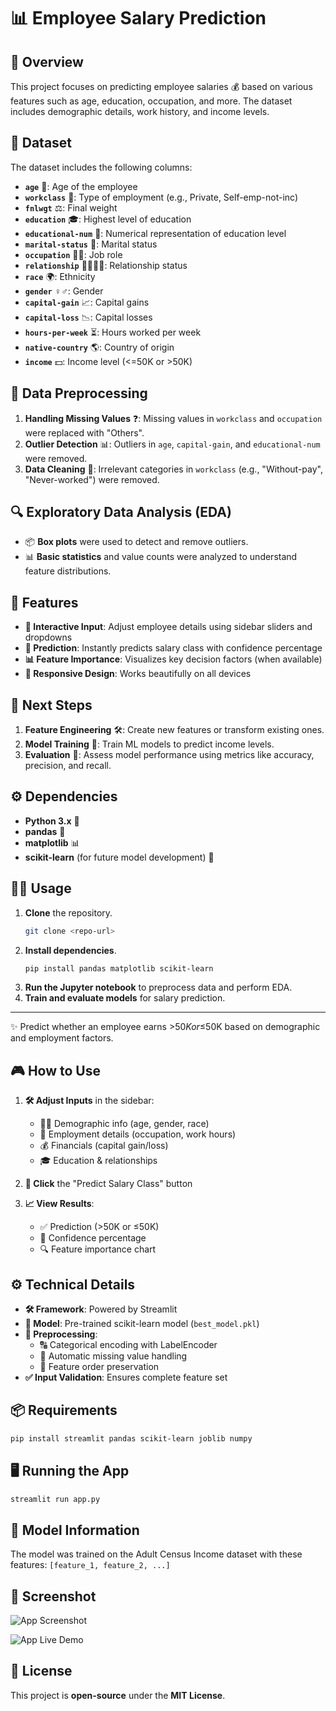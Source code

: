 
# 📊 Employee Salary Prediction

## 🌟 Overview
This project focuses on predicting employee salaries 💰 based on various features such as age, education, occupation, and more. The dataset includes demographic details, work history, and income levels.

## 📂 Dataset
The dataset includes the following columns:
- **`age`** 🎂: Age of the employee
- **`workclass`** 🏢: Type of employment (e.g., Private, Self-emp-not-inc)
- **`fnlwgt`** ⚖️: Final weight
- **`education`** 🎓: Highest level of education
- **`educational-num`** 🔢: Numerical representation of education level
- **`marital-status`** 💍: Marital status
- **`occupation`** 👨‍💼: Job role
- **`relationship`** 👨‍👩‍👧‍👦: Relationship status
- **`race`** 🌍: Ethnicity
- **`gender`** ♀️♂️: Gender
- **`capital-gain`** 📈: Capital gains
- **`capital-loss`** 📉: Capital losses
- **`hours-per-week`** ⏳: Hours worked per week
- **`native-country`** 🌎: Country of origin
- **`income`** 💵: Income level (<=50K or >50K)

## 🧹 Data Preprocessing
1. **Handling Missing Values** ❓: Missing values in `workclass` and `occupation` were replaced with "Others".
2. **Outlier Detection** 📊: Outliers in `age`, `capital-gain`, and `educational-num` were removed.
3. **Data Cleaning** 🧼: Irrelevant categories in `workclass` (e.g., "Without-pay", "Never-worked") were removed.

## 🔍 Exploratory Data Analysis (EDA)
- 📦 **Box plots** were used to detect and remove outliers.
- 📊 **Basic statistics** and value counts were analyzed to understand feature distributions.

## 🚀 Features

- **📝 Interactive Input**: Adjust employee details using sidebar sliders and dropdowns
- **🔮 Prediction**: Instantly predicts salary class with confidence percentage
- **📊 Feature Importance**: Visualizes key decision factors (when available)
- **📱 Responsive Design**: Works beautifully on all devices

## 🚀 Next Steps
1. **Feature Engineering** 🛠️: Create new features or transform existing ones.
2. **Model Training** 🤖: Train ML models to predict income levels.
3. **Evaluation** 📏: Assess model performance using metrics like accuracy, precision, and recall.

## ⚙️ Dependencies
- **Python 3.x** 🐍
- **pandas** 🐼
- **matplotlib** 📊
- **scikit-learn** (for future model development) 🔧

## 🏃‍♂️ Usage
1. **Clone** the repository.  
   ```bash
   git clone <repo-url>
   ```
2. **Install dependencies**.  
   ```bash
   pip install pandas matplotlib scikit-learn
   ```
3. **Run the Jupyter notebook** to preprocess data and perform EDA.  
4. **Train and evaluate models** for salary prediction.  

---

✨ Predict whether an employee earns >$50K or ≤$50K based on demographic and employment factors.


## 🎮 How to Use

1. **🛠️ Adjust Inputs** in the sidebar:
   - 👨‍💼 Demographic info (age, gender, race)
   - 💼 Employment details (occupation, work hours)
   - 💰 Financials (capital gain/loss)
   - 🎓 Education & relationships

2. **🚀 Click** the "Predict Salary Class" button

3. **📈 View Results**:
   - ✅ Prediction (>50K or ≤50K)
   - 💯 Confidence percentage
   - 🔍 Feature importance chart

## ⚙️ Technical Details

- **🛠️ Framework**: Powered by Streamlit
- **🧠 Model**: Pre-trained scikit-learn model (`best_model.pkl`)
- **🔧 Preprocessing**:
  - 🔠 Categorical encoding with LabelEncoder
  - 🧹 Automatic missing value handling
  - 🧩 Feature order preservation
- **✅ Input Validation**: Ensures complete feature set

## 📦 Requirements

```bash
pip install streamlit pandas scikit-learn joblib numpy
```

## 🖥️ Running the App

```bash
streamlit run app.py
```

## 🧠 Model Information

The model was trained on the Adult Census Income dataset with these features:
`[feature_1, feature_2, ...]`

## 📸 Screenshot

![App Screenshot](https://github.com/user-attachments/assets/aa5ae6a0-0080-4e4b-b036-5029ded4d158)

![App Live Demo](https://github.com/user-attachments/assets/65f0b450-f963-4cc5-a0a2-8a574a71b40f)

## 📜 License
This project is **open-source** under the **MIT License**. 

```

